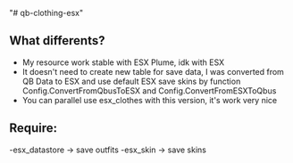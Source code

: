 "# qb-clothing-esx" 
## What differents?
- My resource work stable with ESX Plume, idk with ESX
- It doesn't need to create new table for save data, I was converted from QB Data to ESX and use default ESX save skins by function Config.ConvertFromQbusToESX and Config.ConvertFromESXToQbus
- You can parallel use esx_clothes with this version, it's work very nice
## Require:
-esx_datastore -> save outfits
-esx_skin -> save skins